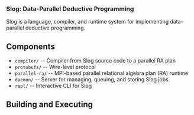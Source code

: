 ### Slog: Data-Parallel Deductive Programming

Slog is a language, compiler, and runtime system for implementing
data-parallel deductive programming.

## Components

- `compiler/`    -- Compiler from Slog source code to a parallel RA plan
- `protobufs/`   -- Wire-level protocol
- `parallel-ra/` -- MPI-based parallel relational algebra plan (RA) runtime
- `daemon/`      -- Server for managing, queuing, and storing Slog jobs
- `repl/`        -- Interactive CLI for Slog

## Building and Executing

